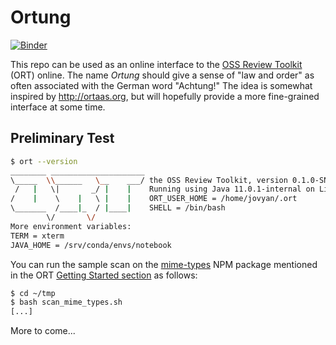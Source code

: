 # Ortung

[![Binder](https://mybinder.org/badge_logo.svg)](https://mybinder.org/v2/gh/deeplook/ortung/master?urlpath=lab) 

This repo can be used as an online interface to the
[OSS Review Toolkit](https://github.com/heremaps/oss-review-toolkit) (ORT) online.
The name *Ortung* should give a sense of "law and order" as often associated with the German
word "Achtung!" The idea is somewhat inspired by http://ortaas.org, but will hopefully provide
a more fine-grained interface at some time.

## Preliminary Test

```bash
$ ort --version
________ _____________________
\_____  \\______   \__    ___/ the OSS Review Toolkit, version 0.1.0-SNAPSHOT.
 /   |   \|       _/ |    |    Running using Java 11.0.1-internal on Linux with
/    |    \    |   \ |    |    ORT_USER_HOME = /home/jovyan/.ort
\_______  /____|_  / |____|    SHELL = /bin/bash
        \/       \/
More environment variables:
TERM = xterm
JAVA_HOME = /srv/conda/envs/notebook
```

You can run the sample scan on the [mime-types](https://www.npmjs.com/package/mime-types) NPM package mentioned in the ORT 
[Getting Started section](https://github.com/heremaps/oss-review-toolkit/blob/master/docs/getting-started.md)
as follows:

```bash
$ cd ~/tmp
$ bash scan_mime_types.sh
[...]
```

More to come...
